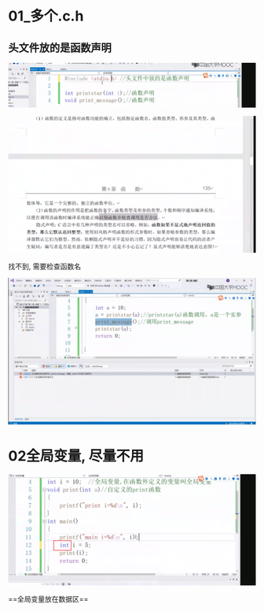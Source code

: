 # 01_多个.c.h

## 头文件放的是函数声明

![image-20221023144307361](00000_第六章_函数_递归调用_全局变量.assets/image-20221023144307361.png)



![image-20221023145205527](00000_第六章_函数_递归调用_全局变量.assets/image-20221023145205527.png)

找不到, 需要检查函数名

![image-20221023145956273](00000_第六章_函数_递归调用_全局变量.assets/image-20221023145956273.png)



# 02全局变量, 尽量不用

![image-20221023150646052](00000_第六章_函数_递归调用_全局变量.assets/image-20221023150646052.png)



==全局变量放在数据区==